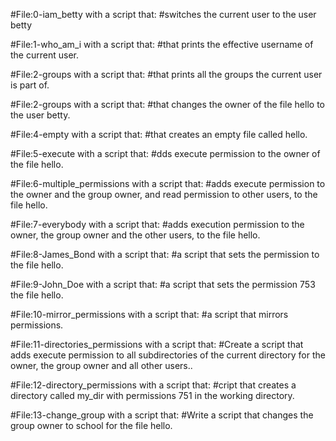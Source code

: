 #File:0-iam_betty with a script that:
#switches the current user to the user betty

#File:1-who_am_i with a script that:
#that prints the effective username of the current user.

#File:2-groups with a script that:
#that prints all the groups the current user is part of.

#File:2-groups with a script that:
#that changes the owner of the file hello to the user betty.

#File:4-empty with a script that:
#that creates an empty file called hello.


#File:5-execute with a script that:
#dds execute permission to the owner of the file hello.

#File:6-multiple_permissions with a script that:
#adds execute permission to the owner and the group owner, and read permission to other users, to the file hello.

#File:7-everybody with a script that:
#adds execution permission to the owner, the group owner and the other users, to the file hello.

#File:8-James_Bond with a script that:
#a script that sets the permission to the file hello.

#File:9-John_Doe with a script that:
#a script that sets the permission 753 the file hello.

#File:10-mirror_permissions with a script that:
#a script that mirrors permissions.

#File:11-directories_permissions with a script that:
#Create a script that adds execute permission to all subdirectories of the current directory for the owner, the group owner and all other users..

#File:12-directory_permissions with a script that:
#cript that creates a directory called my_dir with permissions 751 in the working directory.

#File:13-change_group with a script that:
#Write a script that changes the group owner to school for the file hello.
